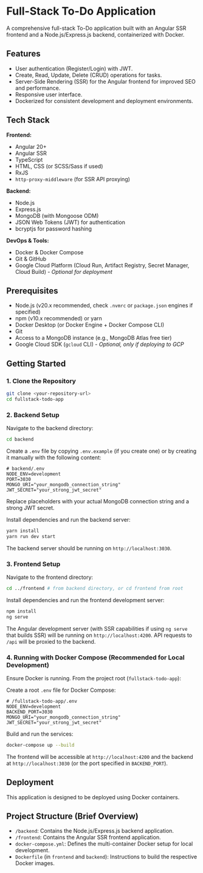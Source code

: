 # Full-Stack To-Do Application

A comprehensive full-stack To-Do application built with an Angular SSR frontend and a Node.js/Express.js backend, containerized with Docker.

## Features

- User authentication (Register/Login) with JWT.
- Create, Read, Update, Delete (CRUD) operations for tasks.
- Server-Side Rendering (SSR) for the Angular frontend for improved SEO and performance.
- Responsive user interface.
- Dockerized for consistent development and deployment environments.

## Tech Stack

**Frontend:**
- Angular 20+
- Angular SSR
- TypeScript
- HTML, CSS (or SCSS/Sass if used)
- RxJS
- `http-proxy-middleware` (for SSR API proxying)

**Backend:**
- Node.js
- Express.js
- MongoDB (with Mongoose ODM)
- JSON Web Tokens (JWT) for authentication
- bcryptjs for password hashing

**DevOps & Tools:**
- Docker & Docker Compose
- Git & GitHub
- Google Cloud Platform (Cloud Run, Artifact Registry, Secret Manager, Cloud Build) - *Optional for deployment*

## Prerequisites

- Node.js (v20.x recommended, check `.nvmrc` or `package.json` engines if specified)
- npm (v10.x recommended) or yarn
- Docker Desktop (or Docker Engine + Docker Compose CLI)
- Git
- Access to a MongoDB instance (e.g., MongoDB Atlas free tier)
- Google Cloud SDK (`gcloud` CLI) - *Optional, only if deploying to GCP*

## Getting Started

### 1. Clone the Repository

```bash
git clone <your-repository-url>
cd fullstack-todo-app
```

### 2. Backend Setup

Navigate to the backend directory:
```bash
cd backend
```

Create a `.env` file by copying `.env.example` (if you create one) or by creating it manually with the following content:
```env
# backend/.env
NODE_ENV=development
PORT=3030
MONGO_URI="your_mongodb_connection_string"
JWT_SECRET="your_strong_jwt_secret"
```
Replace placeholders with your actual MongoDB connection string and a strong JWT secret.

Install dependencies and run the backend server:
```bash
yarn install
yarn run dev start
```
The backend server should be running on `http://localhost:3030`.

### 3. Frontend Setup

Navigate to the frontend directory:
```bash
cd ../frontend # from backend directory, or cd frontend from root
```

Install dependencies and run the frontend development server:
```bash
npm install
ng serve
```
The Angular development server (with SSR capabilities if using `ng serve` that builds SSR) will be running on `http://localhost:4200`. API requests to `/api` will be proxied to the backend.

### 4. Running with Docker Compose (Recommended for Local Development)

Ensure Docker is running. From the project root (`fullstack-todo-app`):

Create a root `.env` file for Docker Compose:
```env
# /fullstack-todo-app/.env
NODE_ENV=development
BACKEND_PORT=3030
MONGO_URI="your_mongodb_connection_string"
JWT_SECRET="your_strong_jwt_secret"
```

Build and run the services:
```bash
docker-compose up --build
```
The frontend will be accessible at `http://localhost:4200` and the backend at `http://localhost:3030` (or the port specified in `BACKEND_PORT`).

## Deployment

This application is designed to be deployed using Docker containers.


## Project Structure (Brief Overview)

- `/backend`: Contains the Node.js/Express.js backend application.
- `/frontend`: Contains the Angular SSR frontend application.
- `docker-compose.yml`: Defines the multi-container Docker setup for local development.
- `Dockerfile` (in `frontend` and `backend`): Instructions to build the respective Docker images.
